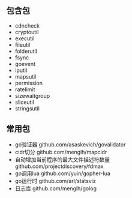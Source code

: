 ## 包含包
* cdncheck
* cryptoutil 
* executil 
* fileutil 
* folderutil 
* fsync 
* goevent 
* iputil 
* mapsutil 
* permission 
* ratelimit 
* sizewaitgroup 
* sliceutil 
* stringsutil

## 常用包
* go验证器 github.com/asaskevich/govalidator
* cidr切分 github.com/menglh/mapcidr
* 自动增加当前程序的最大文件描述符数量 github.com/projectdiscovery/fdmax
* go调用lua github.com/yuin/gopher-lua
* go运行时 github.com/arl/statsviz
* 日志库 github.com/menglh/golog

